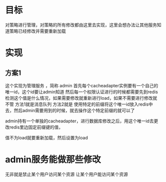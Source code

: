 # 目标

对策略进行管理，对策略的所有修改都由这里去实现，这里会想办法让其他服务知道策略已经修改并需要重新加载

# 实现

## 方案1

这个实现为管理服务 ，简称 admin
首先每个cacheadapter实例要有一个自己的唯一id，这个id要让admin知道
然后每一个权限认证进行的时候都需要先到redis检测这个值是什么情况，如果需要修改就重新进行load，如果不需要进行修改就不管
方法1就是消息队列
方法2就是 使用特定的前缀将这个唯一id放入redis中去，然后admin需要用到的时候，就去操作这个特定前缀的就可以了

admin持有一个单独的cacheadapter，进行数据库修改之后，用这个唯一id去更改redis里边固定前缀键的值，

值不为load就要重新加载，然后设置为load

# admin服务能做那些修改

无非就是禁止某个用户访问某个资源
让某个用户能访问某个资源